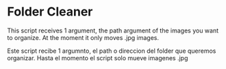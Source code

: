 # Folder Cleaner

This script receives 1 argument, the path argument of the images you want to organize.  At the moment it only moves .jpg images.

Este script recibe 1 argumnto, el path o direccion del folder que queremos organizar.   Hasta el momento el script solo mueve imagenes .jpg